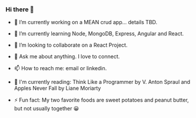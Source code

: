### Hi there 👋

- 🔭 I’m currently working on a MEAN crud app... details TBD.

- 🌱 I’m currently learning Node, MongoDB, Express, Angular and React.

- 👯 I’m looking to collaborate on a React Project.

- 💬 Ask me about anything. I love to connect.

- 📫 How to reach me: email or linkedin.

- 📘 I'm currently reading: Think Like a Programmer by V. Anton Spraul and Apples Never Fall by Liane Moriarty

- ⚡ Fun fact: My two favorite foods are sweet potatoes and peanut butter, but not usually together 😀

